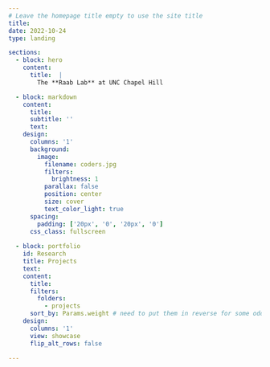 ```yaml
---
# Leave the homepage title empty to use the site title
title:
date: 2022-10-24
type: landing

sections:
  - block: hero
    content: 
      title:  | 
        The **Raab Lab** at UNC Chapel Hill

  - block: markdown
    content:
      title:
      subtitle: ''
      text:
    design:
      columns: '1'
      background:
        image: 
          filename: coders.jpg
          filters:
            brightness: 1
          parallax: false
          position: center
          size: cover
          text_color_light: true
      spacing:
        padding: ['20px', '0', '20px', '0']
      css_class: fullscreen   
     
  - block: portfolio
    id: Research
    title: Projects
    text: 
    content: 
      title: 
      filters: 
        folders: 
          - projects
      sort_by: Params.weight # need to put them in reverse for some odd reason
    design: 
      columns: '1'
      view: showcase
      flip_alt_rows: false

---
```


 